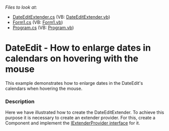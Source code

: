 <!-- default file list -->
*Files to look at*:

* [DateEditExtender.cs](./CS/WindowsApplication3/DateEditExtender.cs) (VB: [DateEditExtender.vb](./VB/WindowsApplication3/DateEditExtender.vb))
* [Form1.cs](./CS/WindowsApplication3/Form1.cs) (VB: [Form1.vb](./VB/WindowsApplication3/Form1.vb))
* [Program.cs](./CS/WindowsApplication3/Program.cs) (VB: [Program.vb](./VB/WindowsApplication3/Program.vb))
<!-- default file list end -->
# DateEdit - How to enlarge dates in calendars on hovering with the mouse


<p>This example demonstrates how to enlarge dates in the DateEdit's calendars when hovering the mouse.</p>


<h3>Description</h3>

<p>Here we have illustrated how to create the DateEditExtender.&nbsp;To achieve this purpose it is necessary to create an extender provider. For this, create a Component and implement the <a href="http://msdn.microsoft.com/en-us/library/system.componentmodel.iextenderprovider.aspx">IExtenderProvider interface</a> for it.</p>

<br/>


